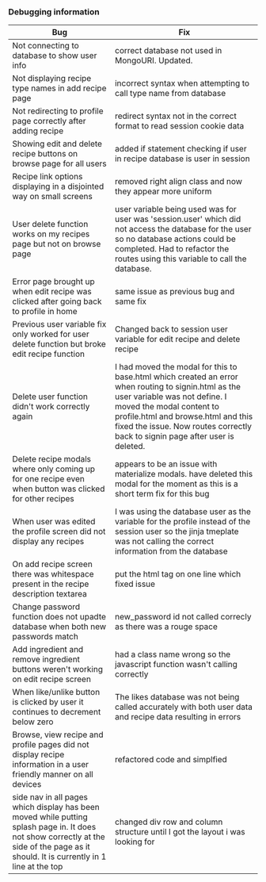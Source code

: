 ### Debugging information


|   Bug	|  Fix	|
|-------|-------|
| Not connecting to database to show user info | correct database not used in MongoURI.  Updated.
| Not displaying recipe type names in add recipe page | incorrect syntax when attempting to call type name from database
| Not redirecting to profile page correctly after adding recipe | redirect syntax not in the correct format to read session cookie data
| Showing edit and delete recipe buttons on browse page for all users | added if statement checking if user in recipe database is user in session
| Recipe link options displaying in a disjointed way on small screens | removed right align class and now they appear more uniform|
| User delete function works on my recipes page but not on browse page | user variable being used was for user was 'session.user' which did not access the database for the user so no database actions could be completed.  Had to refactor the routes using this variable to call the database.
| Error page brought up when edit recipe was clicked after going back to profile in home  | same issue as previous bug and same fix
| Previous user variable fix only worked for user delete function but broke edit recipe function | Changed back to session user variable for edit recipe and delete recipe
| Delete user function didn't work correctly again | I had moved the modal for this to base.html which created an error when routing to signin.html as the user variable was not define.   I moved the modal content to profile.html and browse.html and this fixed the issue.  Now routes correctly back to signin page after user is deleted.
| Delete recipe modals where only coming up for one recipe even when button was clicked for other recipes | appears to be an issue with materialize modals.  have deleted this modal for the moment as this is a short term fix for this bug
| When user was edited the profile screen did not display any recipes | I was using the database user as the variable for the profile instead of the session user so the jinja tmeplate was not calling the correct information from the database
| On add recipe screen there was whitespace present in the recipe description textarea | put the html tag on one line which fixed issue
| Change password function does not upadte database when both new passwords match | new_password id not called correcly as there was a rouge space
| Add ingredient and remove ingredient buttons weren't working on edit recipe screen | had a class name wrong so the javascript function wasn't calling correctly
| When like/unlike button is clicked by user it continues to decrement below zero | The likes database was not being called accurately with both user data and recipe data resulting in errors
| Browse, view recipe and profile pages did not display recipe information in a user friendly manner on all devices | refactored code and simplfied
| side nav in all pages which display has been moved while putting splash page in.  It does not show correctly at the side of the page as it should.  It is currently in 1 line at the top | changed div row and column structure until I got the layout i was looking for
